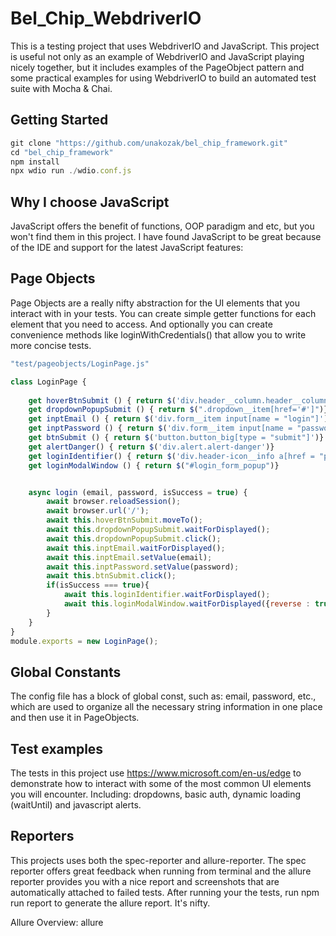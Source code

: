 # Bel_Chip_WebdriverIO

This is a testing project that uses WebdriverIO  and JavaScript. This project is useful not only as an example of WebdriverIO and JavaScript playing nicely together, but it includes examples of the PageObject pattern and some practical examples for using WebdriverIO to build an automated test suite with Mocha & Chai.

## Getting Started

```js
git clone "https://github.com/unakozak/bel_chip_framework.git"
cd "bel_chip_framework"
npm install
npx wdio run ./wdio.conf.js
```

## Why I choose JavaScript
JavaScript offers the benefit of functions, OOP paradigm and etc, but you won't find them in this project. I have found JavaScript to be great because of the IDE and support for the latest JavaScript features:


## Page Objects
Page Objects are a really nifty abstraction for the UI elements that you interact with in your tests. You can create simple getter functions for each element that you need to access. And optionally you can create convenience methods like loginWithCredentials() that allow you to write more concise tests.


```js
"test/pageobjects/LoginPage.js"

class LoginPage {
    
    get hoverBtnSubmit () { return $('div.header__column.header__column_links.header-icons div:nth-child(5)')}
    get dropdownPopupSubmit () { return $(".dropdown__item[href='#']")}
    get inptEmail () { return $('div.form__item input[name = "login"]')}
    get inptPassword () { return $('div.form__item input[name = "password"]')}
    get btnSubmit () { return $('button.button_big[type = "submit"]')}
    get alertDanger() { return $('div.alert.alert-danger')}
    get loginIdentifier() { return $('div.header-icon__info a[href = "personal/"]')}
    get loginModalWindow () { return $("#login_form_popup")}


    async login (email, password, isSuccess = true) {
        await browser.reloadSession();
        await browser.url('/');
        await this.hoverBtnSubmit.moveTo();
        await this.dropdownPopupSubmit.waitForDisplayed();
        await this.dropdownPopupSubmit.click();
        await this.inptEmail.waitForDisplayed();
        await this.inptEmail.setValue(email);
        await this.inptPassword.setValue(password);
        await this.btnSubmit.click();     
        if(isSuccess === true){
            await this.loginIdentifier.waitForDisplayed();
            await this.loginModalWindow.waitForDisplayed({reverse : true});
        }
    } 
}
module.exports = new LoginPage();
```

## Global Constants 
The config file has a block of global const, such as: email, password, etc., which are used to organize all the necessary string information in one place and then use it in PageObjects.

## Test examples
The tests in this project use https://www.microsoft.com/en-us/edge to demonstrate how to interact with some of the most common UI elements you will encounter. Including: dropdowns, basic auth, dynamic loading (waitUntil) and javascript alerts. 

## Reporters
This projects uses both the spec-reporter and allure-reporter. The spec reporter offers great feedback when running from terminal and the allure reporter provides you with a nice report and screenshots that are automatically attached to failed tests. After running your the tests, run npm run report to generate the allure report. It's nifty.

Allure Overview: allure